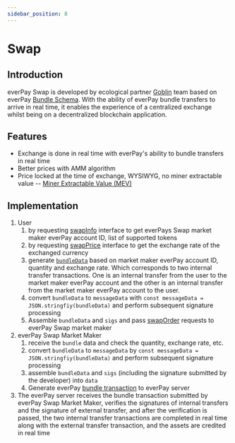 ```yaml
---
sidebar_position: 8
---
```


# Swap

## Introduction

everPay Swap is developed by ecological partner [Goblin](https://goblinpool.com/) team based on everPay [Bundle Schema](./bundle). With the ability of everPay bundle transfers to arrive in real time, it enables the experience of a centralized exchange whilst being on a decentralized blockchain application.

## Features
* Exchange is done in real time with everPay's ability to bundle transfers in real time
* Better prices with AMM algorithm
* Price locked at the time of exchange, WYSIWYG, no miner extractable value -- [Miner Extractable Value (MEV)](https://coinmarketcap.com/alexandria/glossary/miner-extractable-value-mev)

## Implementation
1. User
    1. by requesting [swapInfo](../../sdk/server-api/basic-api/swapInfo) interface to get everPays Swap market maker everPay account ID, list of supported tokens
    2. by requesting [swapPrice](../../sdk/server-api/basic-api/swapPrice) interface to get the exchange rate of the exchanged currency
    3. generate [`bundleData`](./bundle#bundledata) based on market maker everPay account ID, quantity and exchange rate. Which corresponds to two internal transfer transactions. One is an internal transfer from the user to the market maker everPay account and the other is an internal transfer from the market maker everPay account to the user.
    4. convert `bundleData` to `messageData` with `const messageData = JSON.stringfiy(bundleData)` and perform subsequent signature processing
    5. Assemble `bundleData` and `sigs` and pass [swapOrder](../../sdk/server-api/operation-api/swapOrder) requests to everPay Swap market maker
2. everPay Swap Market Maker
    1. receive the `bundle` data and check the quantity, exchange rate, etc.
    2. convert `bundleData` to `messageData` by `const messageData = JSON.stringfiy(bundleData)` and perform subsequent signature processing
    3. assemble `bundleData` and `sigs` (including the signature submitted by the developer) into `data`
    4. Generate everPay [bundle transaction](./bundle) to everPay server
3. The everPay server receives the bundle transaction submitted by everPay Swap Market Maker, verifies the signatures of internal transfers and the signature of external transfer, and after the verification is passed, the two internal transfer transactions are completed in real time along with the external transfer transaction, and the assets are credited in real time
